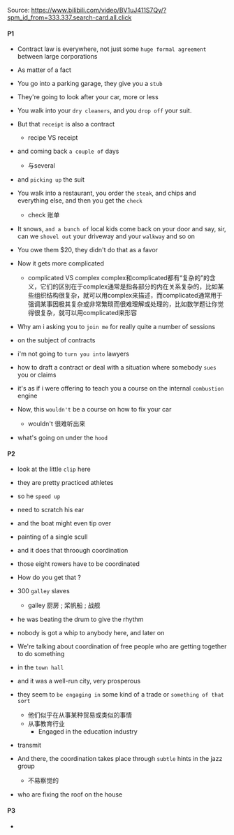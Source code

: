 Source: https://www.bilibili.com/video/BV1uJ411S7Qy/?spm_id_from=333.337.search-card.all.click



#### P1

- Contract law is everywhere, not just some `huge formal agreement` between large corporations

- As matter of a fact

- You go into a parking garage, they give you a `stub`

- They're going to look after your car, more or less

- You walk into your `dry cleaners`, and you `drop off` your suit.

- But that `receipt` is also a contract
	- recipe VS receipt

- and coming back `a couple of` days
	- 与several

- and `picking up` the suit

- You walk into a restaurant, you order the `steak`, and chips and everything else, and then you get the `check`
	- check 账单

- It snows, `and a bunch of` local kids come back on your door and say, sir, can we `shovel out` your driveway and your `walkway` and so on

- You owe them $20, they didn't do that as a favor

- Now it gets more complicated
	- complicated VS complex
	complex和complicated都有“复杂的”的含义，它们的区别在于complex通常是指各部分的内在关系复杂的，比如某些组织结构很复杂，就可以用complex来描述，而complicated通常用于强调某事因极其复杂或非常繁琐而很难理解或处理的，比如数学题让你觉得很复杂，就可以用complicated来形容

- Why am i asking you to `join me` for really quite a number of sessions

- on the subject of contracts

- i'm not going to `turn you into` lawyers

- how to draft a contract or deal with a situation where somebody `sues` you or claims

- it's as if i were offering to teach you a course on the internal `combustion` engine

- Now, this `wouldn't` be a course on how to fix your car
	- wouldn't 很难听出来

- what's going on under the `hood` 


#### P2

- look at the little `clip` here

- they are pretty practiced athletes

- so he `speed up`

- need to scratch his ear

- and the boat might even tip over

- painting of a single scull

- and it does that throough coordination

- those eight rowers have to be coordinated

- How do you get that ?

- 300 `galley` slaves 
	- galley 厨房 ; 桨帆船 ; 战舰

- he was beating the drum to give the rhythm

- nobody is got a whip to anybody here, and later on

- We're talking about coordination of free people who are getting together to do something

- in the `town hall`

- and it was a well-run city, very prosperous

- they seem to `be engaging in` some kind of a trade or `something of that sort`
	- 他们似乎在从事某种贸易或类似的事情
	- 从事教育行业
		- Engaged in the education industry

- transmit

- And there, the coordination takes place through `subtle` hints in the jazz group
	- 不易察觉的


- who are fixing the roof on the house

#### P3



- 


